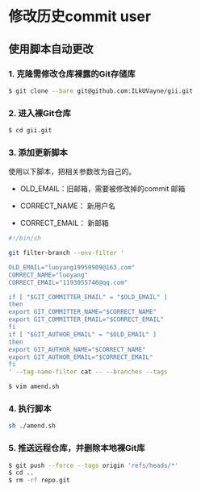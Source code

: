 # 修改历史commit user

## 使用脚本自动更改

### 1. 克隆需修改仓库裸露的Git存储库

~~~bash
$ git clone --bare git@github.com:ILkUVayne/gii.git
~~~

### 2. 进入裸Git仓库

~~~bash
$ cd gii.git
~~~

### 3. 添加更新脚本

使用以下脚本，把相关参数改为自己的。

- OLD_EMAIL：旧邮箱，需要被修改掉的commit 邮箱

- CORRECT_NAME： 新用户名

- CORRECT_EMAIL： 新邮箱
~~~bash
#!/bin/sh

git filter-branch --env-filter '

OLD_EMAIL="luoyang19950909@163.com"
CORRECT_NAME="luoyang"
CORRECT_EMAIL="1193055746@qq.com"

if [ "$GIT_COMMITTER_EMAIL" = "$OLD_EMAIL" ]
then
export GIT_COMMITTER_NAME="$CORRECT_NAME"
export GIT_COMMITTER_EMAIL="$CORRECT_EMAIL"
fi
if [ "$GIT_AUTHOR_EMAIL" = "$OLD_EMAIL" ]
then
export GIT_AUTHOR_NAME="$CORRECT_NAME"
export GIT_AUTHOR_EMAIL="$CORRECT_EMAIL"
fi
' --tag-name-filter cat -- --branches --tags
~~~

~~~bash
$ vim amend.sh
~~~

### 4. 执行脚本

~~~bash
sh ./amend.sh
~~~

### 5. 推送远程仓库，并删除本地裸Git库

~~~bash
$ git push --force --tags origin 'refs/heads/*'
$ cd ..
$ rm -rf repo.git
~~~